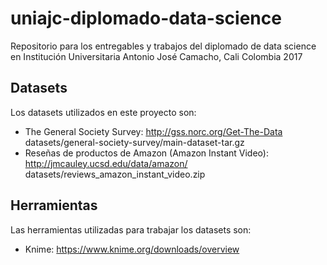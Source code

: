 # uniajc-diplomado-data-science
Repositorio para los entregables y trabajos del diplomado de data science en Institución Universitaria Antonio José Camacho, Cali Colombia 2017

## Datasets
Los datasets utilizados en este proyecto son:
* The General Society Survey:
http://gss.norc.org/Get-The-Data
datasets/general-society-survey/main-dataset-tar.gz
* Reseñas de productos de Amazon (Amazon Instant Video):
http://jmcauley.ucsd.edu/data/amazon/
datasets/reviews_amazon_instant_video.zip

## Herramientas
Las herramientas utilizadas para trabajar los datasets son:
* Knime: https://www.knime.org/downloads/overview


